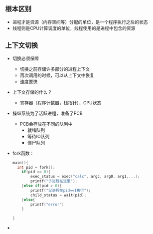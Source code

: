 ## 根本区别

- 进程才是资源（内存空间等）分配的单位，是一个程序执行之后的状态
- 线程则是CPU计算调度的单位，线程使用的是进程中包含的资源



## 上下文切换

- 切换必须保障

  - 切换之前存储许多部分的进程上下文
  - 再次调用的时候，可以从上下文中恢复
  - 速度要快

- 上下文存储的什么？

  - 寄存器（程序计数器，栈指针），CPU状态

- 操纵系统为了活跃进程，准备了PCB

  - PCB会存放在不同的队列中
    - 就绪队列
    - 等待IO队列
    - 僵尸队列

- fork函数：

  ```c
  main(){
   	int pid = fork();
      if(pid == 0){
          exec_status = exec("calc", argc, arg0. arg1,...);
          printf("子进程在这里");
      }else if(pid > 0){
          printf("父进程在pid==1执行");
          child_status = wait(pid);
      }else{
          printf("error")
      }
      
  }
  ```

  

- 